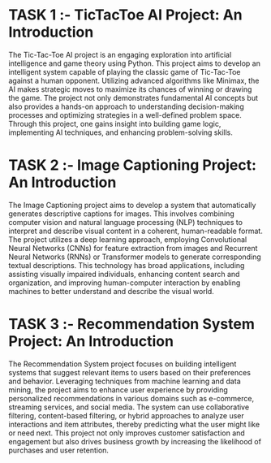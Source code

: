 # TASK 1 :-  TicTacToe AI Project: An Introduction
The Tic-Tac-Toe AI project is an engaging exploration into artificial intelligence and game theory using Python. 
This project aims to develop an intelligent system capable of playing the classic game of Tic-Tac-Toe against a human opponent. 
Utilizing advanced algorithms like Minimax, the AI makes strategic moves to maximize its chances of winning or drawing the game.
The project not only demonstrates fundamental AI concepts but also provides a hands-on approach to understanding decision-making processes and optimizing strategies in a well-defined problem space. 
Through this project, one gains insight into building game logic, implementing AI techniques, and enhancing problem-solving skills.


# TASK 2 :-  Image Captioning Project: An Introduction
The Image Captioning project aims to develop a system that automatically generates descriptive captions for images. 
This involves combining computer vision and natural language processing (NLP) techniques to interpret and describe visual content in a coherent, human-readable format. 
The project utilizes a deep learning approach, employing Convolutional Neural Networks (CNNs) for feature extraction from images and Recurrent Neural Networks (RNNs) 
or Transformer models to generate corresponding textual descriptions. 
This technology has broad applications, including assisting visually impaired individuals, enhancing content search and organization, 
and improving human-computer interaction by enabling machines to better understand and describe the visual world.


# TASK 3 :-  Recommendation System Project: An Introduction
The Recommendation System project focuses on building intelligent systems that suggest relevant items to users based on their preferences and behavior. 
Leveraging techniques from machine learning and data mining, 
the project aims to enhance user experience by providing personalized recommendations in various domains such as e-commerce, streaming services, and social media. 
The system can use collaborative filtering, content-based filtering, or hybrid approaches to analyze user interactions and item attributes, thereby predicting what the user might like or need next. 
This project not only improves customer satisfaction and engagement but also drives business growth by increasing the likelihood of purchases and user retention.
